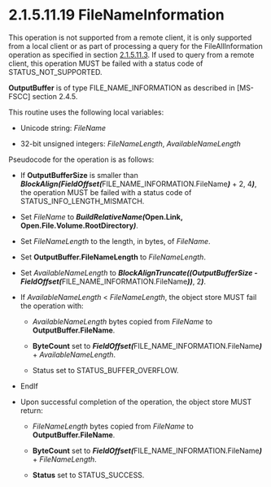 <html dir="LTR" xmlns:mshelp="http://msdn.microsoft.com/mshelp" xmlns:ddue="http://ddue.schemas.microsoft.com/authoring/2003/5" xmlns:xlink="http://www.w3.org/1999/xlink" xmlns:tool="http://www.microsoft.com/tooltip">
    <head>
        <meta http-equiv="Content-Type" content="text/html; CHARSET=utf-8"></meta>
        <meta name="save" content="history"></meta>
        <title>2.1.5.11.19 FileNameInformation</title>
        <xml>
            <mshelp:toctitle title="2.1.5.11.19 FileNameInformation"></mshelp:toctitle>
            <mshelp:rltitle title="[MS-FSA]: FileNameInformation"></mshelp:rltitle>
            <mshelp:keyword index="A" term="a64d92b8-038b-470b-ad53-dd2218516507"></mshelp:keyword>
            <mshelp:attr name="DCSext.ContentType" value="open specification"></mshelp:attr>
            <mshelp:attr name="AssetID" value="a64d92b8-038b-470b-ad53-dd2218516507"></mshelp:attr>
            <mshelp:attr name="TopicType" value="kbRef"></mshelp:attr>
            <mshelp:attr name="DCSext.Title" value="[MS-FSA]: FileNameInformation" />
        </xml>
    </head>
    <body>
        <div id="header">
            <h1 class="heading">2.1.5.11.19 FileNameInformation</h1>
        </div>
        <div id="mainSection">
            <div id="mainBody">
                <div id="allHistory" class="saveHistory"></div>
                <div id="sectionSection0" class="section" name="collapseableSection">
                    

<p>This operation is not supported from a remote client, it is
only supported from a local client or as part of processing a query for the
FileAllInformation operation as specified in section <a href="59b4ee48-b16f-4fe8-96f4-ecbf99e24ce2.html">2.1.5.11.3</a>. If used to
query from a remote client, this operation MUST be failed with a status code of
STATUS_NOT_SUPPORTED.</p>

<p><b>OutputBuffer</b> is of type FILE_NAME_INFORMATION as
described in <mshelp:link keywords="efbfe127-73ad-4140-9967-ec6500e66d5e" tabindex="0">[MS-FSCC]</mshelp:link>
section <mshelp:link keywords="cb90d9e0-695d-4418-8d89-a29e2ba9faf8" tabindex="0">2.4.5</mshelp:link>.</p>

<p>This routine uses the following local variables:</p>

<ul><li><p><span><span> 
</span></span>Unicode string: <i>FileName</i></p>

</li><li><p><span><span> 
</span></span>32-bit unsigned integers: <i>FileNameLength</i>, <i>AvailableNameLength</i></p>

</li></ul><p>Pseudocode for the operation is as follows:</p>

<ul><li><p><span><span> 
</span></span>If <b>OutputBufferSize</b> is smaller than <b><i>BlockAlign(FieldOffset(</i></b>FILE_NAME_INFORMATION.FileName<b><i>)</i></b>
+ 2, 4<b><i>)</i></b>, the operation MUST be failed with a status code of
STATUS_INFO_LENGTH_MISMATCH.</p>

</li><li><p><span><span> 
</span></span>Set <i>FileName</i> to <b><i>BuildRelativeName(</i>Open.Link,
Open.File.Volume.RootDirectory<i>)</i></b>.</p>

</li><li><p><span><span> 
</span></span>Set <i>FileNameLength</i> to the length, in bytes, of <i>FileName</i>.</p>

</li><li><p><span><span> 
</span></span>Set <b>OutputBuffer.FileNameLength</b> to <i>FileNameLength</i>.</p>

</li><li><p><span><span> 
</span></span>Set <i>AvailableNameLength</i> to <b><i>BlockAlignTruncate((OutputBufferSize
- FieldOffset(</i></b>FILE_NAME_INFORMATION.FileName<b><i>))</i></b>, 2<b><i>)</i></b>.</p>

</li><li><p><span><span> 
</span></span>If <i>AvailableNameLength</i> &lt; <i>FileNameLength</i>, the
object store MUST fail the operation with:</p>

<ul><li><p><span><span>  </span></span><i>AvailableNameLength</i>
bytes copied from <i>FileName</i> to <b>OutputBuffer.FileName</b>.</p>

</li><li><p><span><span>  </span></span><b>ByteCount</b>
set to <b><i>FieldOffset(</i></b>FILE_NAME_INFORMATION.FileName<b><i>)</i></b>
+ <i>AvailableNameLength</i>.</p>

</li><li><p><span><span>  </span></span>Status
set to STATUS_BUFFER_OVERFLOW.</p>

</li></ul></li><li><p><span><span> 
</span></span>EndIf</p>

</li><li><p><span><span> 
</span></span>Upon successful completion of the operation, the object store
MUST return:</p>

<ul><li><p><span><span>  </span></span><i>FileNameLength</i>
bytes copied from <i>FileName</i> to <b>OutputBuffer.FileName</b>.</p>

</li><li><p><span><span>  </span></span><b>ByteCount</b>
set to <b><i>FieldOffset(</i></b>FILE_NAME_INFORMATION.FileName<b><i>)</i></b>
+ <i>FileNameLength</i>.</p>

</li><li><p><span><span>  </span></span><b>Status</b>
set to STATUS_SUCCESS.</p>

</li></ul></li></ul>
                </div>
            </div>
        </div>
    </body>
</html>